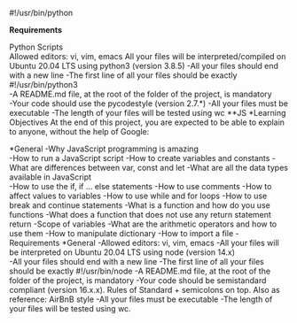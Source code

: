 #!/usr/bin/python              
                                                 
                      
**Requirements**                           
    
Python Scripts  
Allowed editors: vi, vim, emacs
All your files will be interpreted/compiled on Ubuntu 20.04 LTS using python3 (version 3.8.5)
-All your files should end with a new line
-The first line of all your files should be exactly #!/usr/bin/python3    
-A README.md file, at the root of the folder of the project, is mandatory  
-Your code should use the pycodestyle (version 2.7.*)
-All your files must be executable
-The length of your files will be tested using wc
**JS
*Learning Objectives
At the end of this project, you are expected to be able to explain to anyone, without the help of Google:

*General
-Why JavaScript programming is amazing    
-How to run a JavaScript script
-How to create variables and constants
-What are differences between var, const and let
-What are all the data types available in JavaScript     
-How to use the if, if ... else statements
-How to use comments
-How to affect values to variables
-How to use while and for loops
-How to use break and continue statements
-What is a function and how do you use functions
-What does a function that does not use any return statement return
-Scope of variables
-What are the arithmetic operators and how to use them
-How to manipulate dictionary
-How to import a file
-Requirements
*General
-Allowed editors: vi, vim, emacs
-All your files will be interpreted on Ubuntu 20.04 LTS using node (version 14.x)   
-All your files should end with a new line
-The first line of all your files should be exactly #!/usr/bin/node
-A README.md file, at the root of the folder of the project, is mandatory
-Your code should be semistandard compliant (version 16.x.x). Rules of Standard + semicolons on top.  Also as reference: AirBnB style
-All your files must be executable
-The length of your files will be tested using wc.
